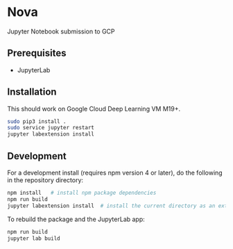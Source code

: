 # Nova

Jupyter Notebook submission to GCP


## Prerequisites

* JupyterLab

## Installation

This should work on Google Cloud Deep Learning VM M19+.

```bash
sudo pip3 install .
sudo service jupyter restart
jupyter labextension install
```

## Development

For a development install (requires npm version 4 or later), do the following in the repository directory:

```bash
npm install   # install npm package dependencies
npm run build 
jupyter labextension install  # install the current directory as an extension
```

To rebuild the package and the JupyterLab app:

```bash
npm run build
jupyter lab build
```


